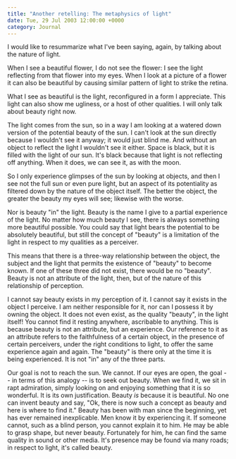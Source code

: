 ```yaml
---
title: "Another retelling: The metaphysics of light"
date: Tue, 29 Jul 2003 12:00:00 +0000
category: Journal
---
```


I would like to resummarize what I've been saying, again, by talking
about the nature of light.

When I see a beautiful flower, I do not see the flower: I see the light
reflecting from that flower into my eyes.  When I look at a picture of a
flower it can also be beautiful by causing similar pattern of light to
strike the retina.

What I see as beautiful is the light, reconfigured in a form I
appreciate.  This light can also show me ugliness, or a host of other
qualities.  I will only talk about beauty right now.

The light comes from the sun, so in a way I am looking at a watered down
version of the potential beauty of the sun.  I can't look at the sun
directly because I wouldn't see it anyway; it would just blind me.  And
without an object to reflect the light I wouldn't see it either.  Space
is black, but it is filled with the light of our sun.  It's black
because that light is not reflecting off anything.  When it does, we can
see it, as with the moon.

So I only experience glimpses of the sun by looking at objects, and then
I see not the full sun or even pure light, but an aspect of its
potentiality as filtered down by the nature of the object itself.  The
better the object, the greater the beauty my eyes will see; likewise
with the worse.

Nor is beauty "in" the light.  Beauty is the name I give to a partial
experience of the light.  No matter how much beauty I see, there is
always something more beautiful possible.  You could say that light
bears the potential to be absolutely beautiful, but still the concept of
"beauty" is a limitation of the light in respect to my qualities as a
perceiver.

This means that there is a three-way relationship between the object,
the subject and the light that permits the existence of "beauty" to
become known.  If one of these three did not exist, there would be no
"beauty".  Beauty is not an attribute of the light, then, but of the
nature of this relationship of perception.

I cannot say beauty exists in my perception of it.  I cannot say it
exists in the object I perceive.  I am neither responsible for it, nor
can I possess it by owning the object.  It does not even exist, as the
quality "beauty", in the light itself!  You cannot find it resting
anywhere, ascribable to anything.  This is because beauty is not an
attribute, but an experience.  Our reference to it as an attribute
refers to the faithfulness of a certain object, in the presence of
certain perceivers, under the right conditions to light, to offer the
same experience again and again.  The "beauty" is there only at the time
it is being experienced.  It is not "in" any of the three parts.

Our goal is not to reach the sun.  We cannot.  If our eyes are open, the
goal -- in terms of this analogy -- is to seek out beauty.  When we find
it, we sit in rapt admiration, simply looking on and enjoying something
that it is so wonderful.  It is its own justification.  Beauty *is*
because it is beautiful.  No one can invent beauty and say, "Ok, there
is now such a concept as beauty and here is where to find it."  Beauty
has been with man since the beginning, yet has ever remained
inexplicable.  Men know it by experiencing it.  If someone cannot, such
as a blind person, you cannot explain it to him.  He may be able to
grasp shape, but never beauty.  Fortunately for him, he can find the
same quality in sound or other media.  It's presence may be found via
many roads; in respect to light, it's called beauty.


